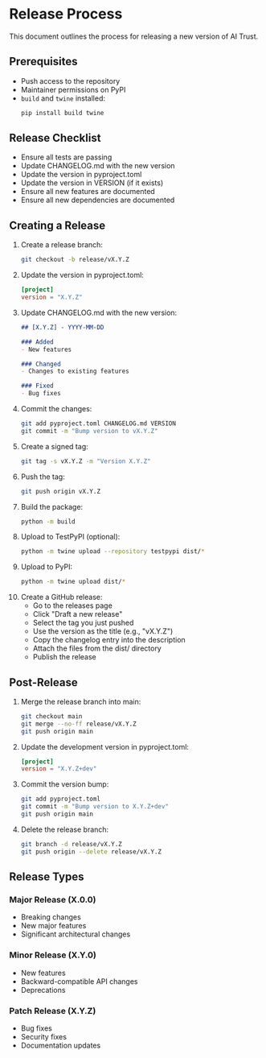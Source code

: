 # Release Process

This document outlines the process for releasing a new version of AI Trust.

## Prerequisites

- Push access to the repository
- Maintainer permissions on PyPI
- `build` and `twine` installed:
  ```bash
  pip install build twine
  ```

## Release Checklist

- Ensure all tests are passing
- Update CHANGELOG.md with the new version
- Update the version in pyproject.toml
- Update the version in VERSION (if it exists)
- Ensure all new features are documented
- Ensure all new dependencies are documented

## Creating a Release

1. Create a release branch:
   ```bash
   git checkout -b release/vX.Y.Z
   ```
2. Update the version in pyproject.toml:
   ```toml
   [project]
   version = "X.Y.Z"
   ```
3. Update CHANGELOG.md with the new version:
   ```markdown
   ## [X.Y.Z] - YYYY-MM-DD

   ### Added
   - New features

   ### Changed
   - Changes to existing features

   ### Fixed
   - Bug fixes
   ```
4. Commit the changes:
   ```bash
   git add pyproject.toml CHANGELOG.md VERSION
   git commit -m "Bump version to vX.Y.Z"
   ```
5. Create a signed tag:
   ```bash
   git tag -s vX.Y.Z -m "Version X.Y.Z"
   ```
6. Push the tag:
   ```bash
   git push origin vX.Y.Z
   ```
7. Build the package:
   ```bash
   python -m build
   ```
8. Upload to TestPyPI (optional):
   ```bash
   python -m twine upload --repository testpypi dist/*
   ```
9. Upload to PyPI:
   ```bash
   python -m twine upload dist/*
   ```
10. Create a GitHub release:
    - Go to the releases page
    - Click "Draft a new release"
    - Select the tag you just pushed
    - Use the version as the title (e.g., "vX.Y.Z")
    - Copy the changelog entry into the description
    - Attach the files from the dist/ directory
    - Publish the release

## Post-Release

1. Merge the release branch into main:
   ```bash
   git checkout main
   git merge --no-ff release/vX.Y.Z
   git push origin main
   ```
2. Update the development version in pyproject.toml:
   ```toml
   [project]
   version = "X.Y.Z+dev"
   ```
3. Commit the version bump:
   ```bash
   git add pyproject.toml
   git commit -m "Bump version to X.Y.Z+dev"
   git push origin main
   ```
4. Delete the release branch:
   ```bash
   git branch -d release/vX.Y.Z
   git push origin --delete release/vX.Y.Z
   ```

## Release Types

### Major Release (X.0.0)
- Breaking changes
- New major features
- Significant architectural changes

### Minor Release (X.Y.0)
- New features
- Backward-compatible API changes
- Deprecations

### Patch Release (X.Y.Z)
- Bug fixes
- Security fixes
- Documentation updates
